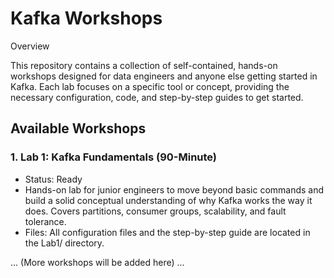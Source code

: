 # Kafka Workshops

Overview

This repository contains a collection of self-contained, hands-on workshops designed for data engineers and anyone else getting started in Kafka. Each lab focuses on a specific tool or concept, providing the necessary configuration, code, and step-by-step guides to get started.

## Available Workshops

### 1. Lab 1: Kafka Fundamentals (90-Minute)

- Status: Ready
- Hands-on lab for junior engineers to move beyond basic commands and build a solid conceptual understanding of why Kafka works the way it does. Covers partitions, consumer groups, scalability, and fault tolerance.
- Files: All configuration files and the step-by-step guide are located in the Lab1/ directory.

... (More workshops will be added here) ...
